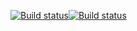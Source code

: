 [![Build status](https://ci.appveyor.com/api/projects/status/ii0fjqyotp395gh8?svg=true)](https://ci.appveyor.com/project/anastasiyanovaya/appveyor)[![Build status](https://ci.appveyor.com/api/projects/status/ii0fjqyotp395gh8?svg=true)](https://ci.appveyor.com/project/anastasiyanovaya/appveyor)
